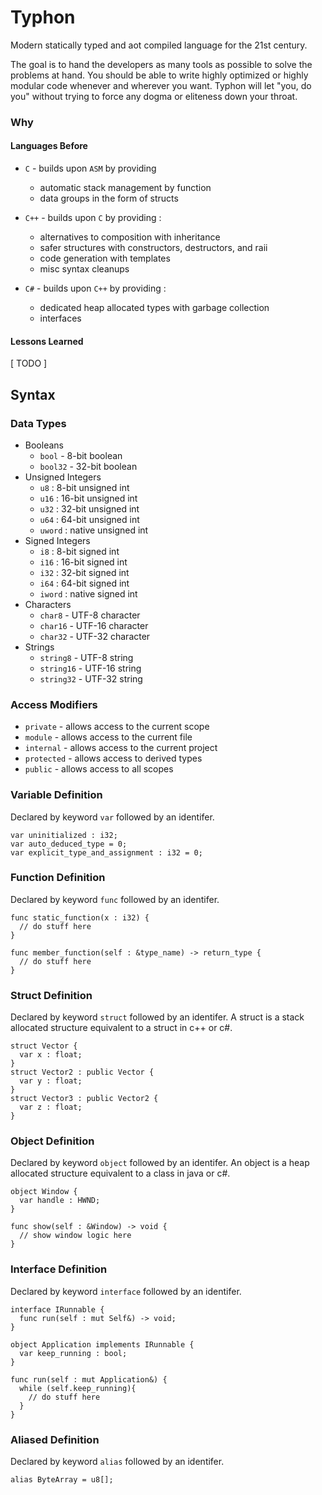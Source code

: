 # Typhon
Modern statically typed and aot compiled language for the 21st century.


The goal is to hand the developers as many tools as possible to solve the problems at hand.
You should be able to write highly optimized or highly modular code whenever and wherever you want.
Typhon will let "you, do you" without trying to force any dogma or eliteness down your throat.

### Why
#### Languages Before
- ```C``` - builds upon ```ASM``` by providing
  - automatic stack management by function
  - data groups in the form of structs
  
- ```C++``` - builds upon ```C``` by providing :
  - alternatives to composition with inheritance
  - safer structures with constructors, destructors, and raii
  - code generation with templates
  - misc syntax cleanups
  
- ```C#``` - builds upon ```C++``` by providing :
  - dedicated heap allocated types with garbage collection
  - interfaces

#### Lessons Learned
[ TODO ]

## Syntax

### Data Types
- Booleans
  - ```bool``` - 8-bit boolean
  - ```bool32``` - 32-bit boolean
- Unsigned Integers
  - ```u8``` : 8-bit unsigned int
  - ```u16``` : 16-bit unsigned int
  - ```u32``` : 32-bit unsigned int
  - ```u64``` : 64-bit unsigned int
  - ```uword``` : native unsigned int
- Signed Integers
  - ```i8``` : 8-bit signed int
  - ```i16``` : 16-bit signed int
  - ```i32``` : 32-bit signed int
  - ```i64``` : 64-bit signed int
  - ```iword``` : native signed int
- Characters
  - ```char8``` - UTF-8 character
  - ```char16``` - UTF-16 character
  - ```char32``` - UTF-32 character
- Strings
  - ```string8``` - UTF-8 string
  - ```string16``` - UTF-16 string
  - ```string32``` - UTF-32 string

### Access Modifiers
- ```private``` - allows access to the current scope
- ```module``` - allows access to the current file
- ```internal``` - allows access to the current project
- ```protected``` - allows access to derived types
- ```public``` - allows access to all scopes

### Variable Definition
Declared by keyword ```var``` followed by an identifer.
```
var uninitialized : i32;
var auto_deduced_type = 0;
var explicit_type_and_assignment : i32 = 0;
```

### Function Definition
Declared by keyword ```func``` followed by an identifer.
```
func static_function(x : i32) {
  // do stuff here
}

func member_function(self : &type_name) -> return_type {
  // do stuff here
}
```

### Struct Definition
Declared by keyword ```struct``` followed by an identifer.
A struct is a stack allocated structure equivalent to a struct in c++ or c#.
```
struct Vector {
  var x : float;
}
struct Vector2 : public Vector {
  var y : float;
}
struct Vector3 : public Vector2 {
  var z : float;
}
```

### Object Definition
Declared by keyword ```object``` followed by an identifer.
An object is a heap allocated structure equivalent to a class in java or c#.

```
object Window {
  var handle : HWND;
}

func show(self : &Window) -> void { 
  // show window logic here
}
```

### Interface Definition
Declared by keyword ```interface``` followed by an identifer.
```
interface IRunnable {
  func run(self : mut Self&) -> void;
}

object Application implements IRunnable {
  var keep_running : bool;
}

func run(self : mut Application&) {
  while (self.keep_running){
    // do stuff here
  }
}
```

### Aliased Definition
Declared by keyword ```alias``` followed by an identifer.
```
alias ByteArray = u8[];
```
